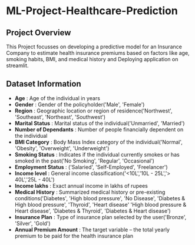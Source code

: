# ML-Project-Healthcare-Prediction
## Project Overview
This Project focusses on developing a predictive model for an Insurance Company to estimate health insurance 
premiums based on factors like age, smoking habits, BMI, and medical history and Deploying application on streamlit.
## Dataset Information 
- **Age** : Age of the individual in years
- **Gender** : Gender of the policyholder('Male', 'Female')
- **Region** : Geographic location or region of residence('Northwest', 'Southeast', 'Northeast', 'Southwest')
- **Marital Status** : Marital status of the individual('Unmarried', 'Married')
- **Number of Dependants** : Number of people financially dependent on the individual
- **BMI Category** : Body Mass Index category of the individual('Normal', 'Obesity', 'Overweight', 'Underweight')
- **Smoking Status** : Indicates if the individual currently smokes or has smoked in the past('No Smoking', 'Regular', 'Occasional')
- **Employment Status** : ('Salaried', 'Self-Employed', 'Freelancer')
- **Income level** : General income classification('<10L','10L - 25L','> 40L','25L - 40L')
- **Income lakhs** : Exact annual income in lakhs of rupees
- **Medical History** : Summarized medical history or pre-existing conditions('Diabetes', 'High blood pressure', 'No Disease',
                                                                              'Diabetes & High blood pressure', 'Thyroid', 'Heart disease'
                                                                              'High blood pressure & Heart disease', 'Diabetes & Thyroid',
                                                                              'Diabetes & Heart disease')
- **Insurance Plan** : Type of insurance plan selected by the user('Bronze', 'Silver', 'Gold')
- **Annual Premium Amount** : The target variable – the total yearly premium to be paid for the health insurance plan


